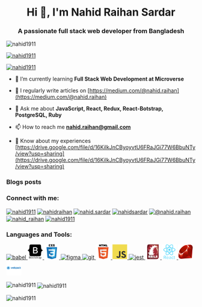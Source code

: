 <h1 align="center">Hi 👋, I'm Nahid Raihan Sardar</h1>
<h3 align="center">A passionate full stack web developer from Bangladesh</h3>

<p align="left"> <img src="https://komarev.com/ghpvc/?username=nahid1911&label=Profile%20views&color=0e75b6&style=flat" alt="nahid1911" /> </p>

<p align="left"> <a href="https://github.com/ryo-ma/github-profile-trophy"><img src="https://github-profile-trophy.vercel.app/?username=nahid1911" alt="nahid1911" /></a> </p>

<p align="left"> <a href="https://twitter.com/nahid1911" target="blank"><img src="https://img.shields.io/twitter/follow/nahid1911?logo=twitter&style=for-the-badge" alt="nahid1911" /></a> </p>

- 🌱 I’m currently learning **Full Stack Web Development at Microverse**

- 📝 I regularly write articles on [https://medium.com/@nahid.raihan](https://medium.com/@nahid.raihan)

- 💬 Ask me about **JavaScript, React, Redux, React-Botstrap, PostgreSQL, Ruby**

- 📫 How to reach me **nahid.raihan@gmail.com**

- 📄 Know about my experiences [https://drive.google.com/file/d/16KilkJnCByoyvtU6FRaJGi77W6BbuNTy/view?usp=sharing](https://drive.google.com/file/d/16KilkJnCByoyvtU6FRaJGi77W6BbuNTy/view?usp=sharing)

### Blogs posts

<!-- BLOG-POST-LIST:START -->
<!-- BLOG-POST-LIST:END -->

<h3 align="left">Connect with me:</h3>
<p align="left">
<a href="https://twitter.com/nahid1911" target="blank"><img align="center" src="https://raw.githubusercontent.com/rahuldkjain/github-profile-readme-generator/master/src/images/icons/Social/twitter.svg" alt="nahid1911" height="30" width="40" /></a>
<a href="https://linkedin.com/in/nahidraihan" target="blank"><img align="center" src="https://raw.githubusercontent.com/rahuldkjain/github-profile-readme-generator/master/src/images/icons/Social/linked-in-alt.svg" alt="nahidraihan" height="30" width="40" /></a>
<a href="https://fb.com/nahid.sardar" target="blank"><img align="center" src="https://raw.githubusercontent.com/rahuldkjain/github-profile-readme-generator/master/src/images/icons/Social/facebook.svg" alt="nahid.sardar" height="30" width="40" /></a>
<a href="https://instagram.com/nahidsardar" target="blank"><img align="center" src="https://raw.githubusercontent.com/rahuldkjain/github-profile-readme-generator/master/src/images/icons/Social/instagram.svg" alt="nahidsardar" height="30" width="40" /></a>
<a href="https://medium.com/@nahid.raihan" target="blank"><img align="center" src="https://raw.githubusercontent.com/rahuldkjain/github-profile-readme-generator/master/src/images/icons/Social/medium.svg" alt="@nahid.raihan" height="30" width="40" /></a>
<a href="https://www.hackerrank.com/nahid_raihan" target="blank"><img align="center" src="https://raw.githubusercontent.com/rahuldkjain/github-profile-readme-generator/master/src/images/icons/Social/hackerrank.svg" alt="nahid_raihan" height="30" width="40" /></a>
<a href="https://www.leetcode.com/nahid1911" target="blank"><img align="center" src="https://raw.githubusercontent.com/rahuldkjain/github-profile-readme-generator/master/src/images/icons/Social/leet-code.svg" alt="nahid1911" height="30" width="40" /></a>
</p>

<h3 align="left">Languages and Tools:</h3>
<p align="left"> <a href="https://babeljs.io/" target="_blank" rel="noreferrer"> <img src="https://www.vectorlogo.zone/logos/babeljs/babeljs-icon.svg" alt="babel" width="40" height="40"/> </a> <a href="https://getbootstrap.com" target="_blank" rel="noreferrer"> <img src="https://raw.githubusercontent.com/devicons/devicon/master/icons/bootstrap/bootstrap-plain-wordmark.svg" alt="bootstrap" width="40" height="40"/> </a> <a href="https://www.w3schools.com/css/" target="_blank" rel="noreferrer"> <img src="https://raw.githubusercontent.com/devicons/devicon/master/icons/css3/css3-original-wordmark.svg" alt="css3" width="40" height="40"/> </a> <a href="https://www.figma.com/" target="_blank" rel="noreferrer"> <img src="https://www.vectorlogo.zone/logos/figma/figma-icon.svg" alt="figma" width="40" height="40"/> </a> <a href="https://git-scm.com/" target="_blank" rel="noreferrer"> <img src="https://www.vectorlogo.zone/logos/git-scm/git-scm-icon.svg" alt="git" width="40" height="40"/> </a> <a href="https://www.w3.org/html/" target="_blank" rel="noreferrer"> <img src="https://raw.githubusercontent.com/devicons/devicon/master/icons/html5/html5-original-wordmark.svg" alt="html5" width="40" height="40"/> </a> <a href="https://developer.mozilla.org/en-US/docs/Web/JavaScript" target="_blank" rel="noreferrer"> <img src="https://raw.githubusercontent.com/devicons/devicon/master/icons/javascript/javascript-original.svg" alt="javascript" width="40" height="40"/> </a> <a href="https://jestjs.io" target="_blank" rel="noreferrer"> <img src="https://www.vectorlogo.zone/logos/jestjsio/jestjsio-icon.svg" alt="jest" width="40" height="40"/> </a> <a href="https://rubyonrails.org" target="_blank" rel="noreferrer"> <img src="https://raw.githubusercontent.com/devicons/devicon/master/icons/rails/rails-original-wordmark.svg" alt="rails" width="40" height="40"/> </a> <a href="https://reactjs.org/" target="_blank" rel="noreferrer"> <img src="https://raw.githubusercontent.com/devicons/devicon/master/icons/react/react-original-wordmark.svg" alt="react" width="40" height="40"/> </a> <a href="https://www.ruby-lang.org/en/" target="_blank" rel="noreferrer"> <img src="https://raw.githubusercontent.com/devicons/devicon/master/icons/ruby/ruby-original.svg" alt="ruby" width="40" height="40"/> </a> <a href="https://webpack.js.org" target="_blank" rel="noreferrer"> <img src="https://raw.githubusercontent.com/devicons/devicon/d00d0969292a6569d45b06d3f350f463a0107b0d/icons/webpack/webpack-original-wordmark.svg" alt="webpack" width="40" height="40"/> </a> </p>

<p><img align="left" src="https://github-readme-stats.vercel.app/api/top-langs?username=nahid1911&show_icons=true&locale=en&layout=compact" alt="nahid1911" /></p>

<p>&nbsp;<img align="center" src="https://github-readme-stats.vercel.app/api?username=nahid1911&show_icons=true&locale=en" alt="nahid1911" /></p>

<p><img align="center" src="https://github-readme-streak-stats.herokuapp.com/?user=nahid1911&" alt="nahid1911" /></p>
